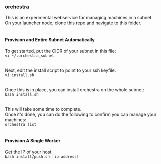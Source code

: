 ### orchestra

This is an experimental webservice for managing machines in a subnet.<br>
On your launcher node, clone this repo and navigate to this folder.<br><br>

#### Provision and Entire Subnet Automatically

To get started, put the CIDR of your subnet in this file:<br>
```vi ~/.orchestra_subnet```<br><br>

Next, edit the install script to point to your ssh keyfile:<br>
```vi install.sh```<br><br>

Once this is in place, you can install orchestra on the whole subnet:<br>
```bash install.sh```<br><br>

This will take some time to complete.<br>
Once it's done, you can do the following to confirm you can manage your machines:<br>
```orchestra list```<br><br>

#### Provision A Single Worker
Get the IP of your host.<br>
```bash install/push.sh [ip address]```<br><br>
